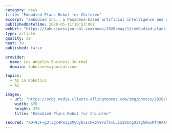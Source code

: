 ```yaml
---
category: news
title: "Embodied Plans Robot for Children"
excerpt: "Embodied Inc., a Pasadena-based artificial intelligence and robotics company, has created an animatronic companion that it describes as “a Pixar character coming to life.” The company announced in late April the launch of Moxie,"
publishedDateTime: 2020-05-11T10:53:00Z
webUrl: "https://labusinessjournal.com/news/2020/may/11/embodied-plans-robot-children/"
type: article
quality: 39
heat: 39
published: false

provider:
  name: Los Angeles Business Journal
  domain: labusinessjournal.com

topics:
  - AI in Robotics
  - AI

images:
  - url: "https://ocbj.media.clients.ellingtoncms.com/img/photos/2020/05/07/PG11_TECH_0511_Embodied_Moxie_t670.jpg?b3f6a5d7692ccc373d56e40cf708e3fa67d9af9d"
    width: 670
    height: 376
    title: "Embodied Plans Robot for Children"

secured: "XO+9JF+g3T3gx4Pw3ypMyUybxIcHkzv9Yufz+LLiz2OIngU1sghAw5Mf4HAaXWcI+qXyrsPJdJlS9rkLtIkVP6gEzFedYX+HDo/AKPB46oo3ErjjgMz00igv17DCD+eu8o0wLPUS44+HUQxGsXCuqR1gguRvIHpoq7uqkhg694EesVfCG2XPqr/pCB/jDvxA5gu7VnS2BADUqLeMuf4Z+BiMTUJTrAn19Vmt09xKR+0cJkBt3wtgRp4QNOHPLOlWGU7aMP+AHpuAbGl2uI0dg320giANWYI+bxUYcWyXD0eKnXCmQaSP//ZAj2Aqbqca;cjpfVtJhJDsibxWIjetF5A=="
---
```


